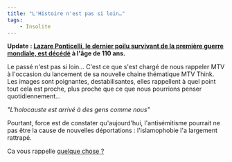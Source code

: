 ```yaml
---
title: "L'Histoire n'est pas si loin…"
tags:
    - Insolite
---
```


**Update :
[Lazare Ponticelli, le dernier poilu survivant de la première guerre mondiale, est décédé](http://tempsreel.nouvelobs.com/societe/20080312.OBS4716/le-dernier-poilu-est-mort.html?idfx=RSS_notr)
à l'âge de 110 ans.**

Le passé n'est pas si loin… C'est ce que s'est chargé de nous rappeler MTV à
l'occasion du lancement de sa nouvelle chaine thématique MTV Think. Les images
sont poignantes, destabilisantes, elles rappellent à quel point tout cela est
proche, plus proche que ce que nous pourrions penser quotidiennement…

_"L'holocauste est arrivé à des gens comme nous"_

Pourtant, force est de constater qu'aujourd'hui, l'antisémitisme pourrait ne pas
être la cause de nouvelles déportations : l'islamophobie l'a largement rattrapé.

Ca vous rappelle
[quelque chose ?](https://fr.wikipedia.org/wiki/%C3%89toile_jaune)
